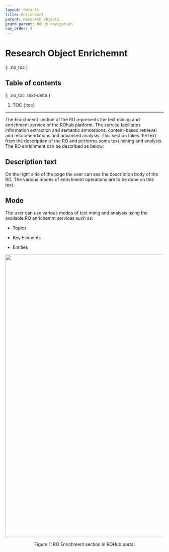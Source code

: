 ```yaml
---
layout: default
title: Enrichemnt
parent: Research objects
grand_parent: ROHub navigation
nav_order: 4
---
```


# Research Object Enrichemnt
{: .no_toc }
## Table of contents
{: .no_toc .text-delta }

1. TOC
{:toc}

---

The Enrichment section of the RO represents the text mining and enrichment service of the ROhub platform. The service facilitates information extraction and semantic annotations, content-based retrieval and reccomendations and advanced analysis. This section takes the text from the description of the RO and performs some text mining and analysis. The RO enrichment can be described as below:

## Description text
On the right side of the page the user can see the description body of the RO. The various modes of enrichment operations are to be done on this text.

## Mode
The user can use various modes of text minig and analysis using the available RO enrichemnt services such as:
* Topics


* Key Elements

* Entities





<p align="center"> <img src="https://box.psnc.pl/f/00246f01e5/?raw=1" width="900"> </p>
<div align="center"> Figure 1: RO Enrichment section in ROHub portal </div>
